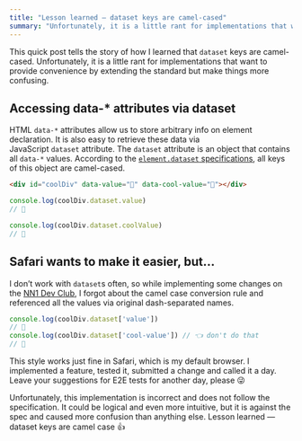 ```yaml
---
title: "Lesson learned — dataset keys are camel-cased"
summary: "Unfortunately, it is a little rant for implementations that want to provide convenience by extending the standard but make things more confusing."
---
```


This quick post tells the story of how I learned that `dataset` keys are camel-cased. Unfortunately, it is a little rant for implementations that want to provide convenience by extending the standard but make things more confusing.

## Accessing data-* attributes via dataset

HTML `data-*` attributes allow us to store arbitrary info on element declaration. It is also easy to retrieve these data via JavaScript `dataset` attribute. The `dataset` attribute is an object that contains all `data-*` values. According to the [`element.dataset` specifications](https://html.spec.whatwg.org/multipage/dom.html#dom-dataset-dev), all keys of this object are camel-cased.

```html
<div id="coolDiv" data-value="🥑" data-cool-value="🍆"></div>
```

```js
console.log(coolDiv.dataset.value)
// 🥑

console.log(coolDiv.dataset.coolValue)
// 🍆
```

## Safari wants to make it easier, but…

I don’t work with `dataset`s often, so while implementing some changes on the [NN1 Dev Club](https://nn1.dev), I forgot about the camel case conversion rule and referenced all the values via original dash-separated names.

```js
console.log(coolDiv.dataset['value'])
// 🥑
console.log(coolDiv.dataset['cool-value']) // 👈 don't do that
// 🍆
```

This style works just fine in Safari, which is my default browser. I implemented a feature, tested it, submitted a change and called it a day. Leave your suggestions for E2E tests for another day, please 😜

Unfortunately, this implementation is incorrect and does not follow the specification. It could be logical and even more intuitive, but it is against the spec and caused more confusion than anything else. Lesson learned — dataset keys are camel case 👍
